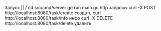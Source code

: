 Запуск  ||
        \/
cd src/cmd/server 
 go run main.go
 http запросы 
 curl -X POST http://localhost:8080/task/create создать 
curl http://localhost:8080/task/info инфо
curl -X DELETE http://localhost:8080/task/delete удалить
